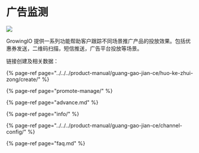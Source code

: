 # 广告监测

![](https://docs.growingio.com/.gitbook/assets/-LGNxeGABUADKiTWTaEM-LKLpxkMzd5S60dQKBYP-LKLqhF1SFi2Jhtxwxv5E5B8AEE58AA9E69687E6A1A3_banner3.jpg)

GrowingIO 提供一系列功能帮助客户跟踪不同场景推广产品的投放效果。包括优惠券发送，二维码扫描，短信推送，广告平台投放等场景。

链接创建及相关数据：

{% page-ref page="../../../product-manual/guang-gao-jian-ce/huo-ke-zhui-zong/create/" %}

{% page-ref page="promote-manage/" %}

{% page-ref page="advance.md" %}

{% page-ref page="info/" %}

{% page-ref page="../../../product-manual/guang-gao-jian-ce/channel-config/" %}

{% page-ref page="faq.md" %}

